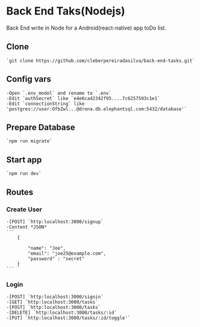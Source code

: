 # Back End Taks(Nodejs)
Back End write in Node for a Android(react-native) app toDo list.

## Clone
	`git clone https://github.com/cleberpereiradasilva/back-end-tasks.git`

## Config vars
	-Open `.env_model` and rename to `.env`
	-Edit `authSecret` like `e4e6ca42342f95....7c6257593c1e1`
	-Edit `connectionString` like 'postgres://user:OfbZwl...@drona.db.elephantsql.com:5432/database'`

## Prepare Database
	`npm run migrate`

## Start app
	`npm run dev`

## Routes

### Create User
	-[POST] `http:localhost:3000/signup`
	-Content *JSON*
	```
		{
			
			"name": "Joe",			
			"email": "joe25@example.com",
			"password" : "secret"
		}
	```
### Login
	-[POST] `http:localhost:3000/signin`
	-[GET] `http:localhost:3000/tasks`
	-[POST] `http:localhost:3000/tasks`
	-[DELETE] `http:localhost:3000/tasks/:id`
	-[PUT] `http:localhost:3000/tasks/:id/toggle'`
		


